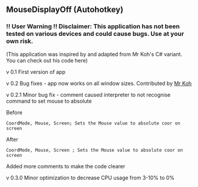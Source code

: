 ## MouseDisplayOff (Autohotkey)
### !! User Warning !! Disclaimer: This application has not been tested on various devices and could cause bugs. Use at your own risk.
(This application was inspired by and adapted from Mr Koh's C# variant. You can check out his code here)

v 0.1
First version of app

v 0.2
Bug fixes - app now works on all window sizes. Contributed by [Mr Koh](https://github.com/Kennethkcpdhs)

v 0.2.1
Minor bug fix - comment caused interpreter to not recognise command to set mouse to absolute

  Before
  
  ` CoordMode, Mouse, Screen; Sets the Mouse value to absolute coor on screen `
  
  After
  
  ` CoordMode, Mouse, Screen ; Sets the Mouse value to absolute coor on screen `
  
Added more comments to make the code clearer

v 0.3.0
Minor optimization to decrease CPU usage from 3-10% to 0%

